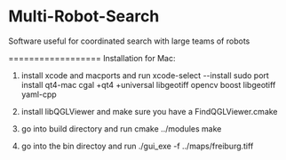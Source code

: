 Multi-Robot-Search
==================

Software useful for coordinated search with large teams of robots 


==================
Installation for Mac:

1) install xcode and macports and run
xcode-select --install 
sudo port install qt4-mac cgal +qt4 +universal libgeotiff opencv boost libgeotiff yaml-cpp

2) install libQGLViewer and make sure you have a FindQGLViewer.cmake

3) go into build directory and run
cmake ../modules
make

4) go into the bin directoy and run
./gui_exe -f ../maps/freiburg.tiff






